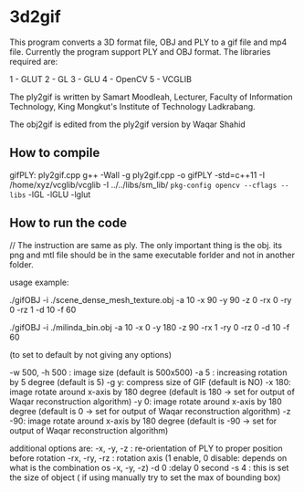 # 3d2gif
This program converts a 3D format file, OBJ and PLY to a gif file and mp4 file. Currently the program support PLY and OBJ format. The libraries required are:

1 - GLUT
2 - GL
3 - GLU
4 - OpenCV
5 - VCGLIB

The ply2gif is written by Samart Moodleah, Lecturer, Faculty of Information Technology, King Mongkut's Institute of Technology Ladkrabang. 

The obj2gif is edited from the ply2gif version by Waqar Shahid
## How to compile
gifPLY: ply2gif.cpp
	g++ -Wall -g ply2gif.cpp -o gifPLY -std=c++11 -I /home/xyz/vcglib/vcglib -I ../../libs/sm_lib/ `pkg-config opencv --cflags --libs` -lGL -lGLU -lglut
## How to run the code

// The instruction are same as ply. The only important thing is the obj. its png and mtl file should be in the same executable forlder and not in another folder.

usage example:

 ./gifOBJ -i ./scene_dense_mesh_texture.obj -a 10 -x 90 -y 90  -z 0  -rx 0  -ry 0  -rz 1 -d 10  -f 60

 ./gifOBJ -i ./milinda_bin.obj -a 10 -x 0 -y 180  -z 90  -rx 1  -ry 0  -rz 0 -d 10  -f 60

(to set to default by not giving any options)
 
-w 500, -h 500 : image size (default is 500x500)
-a 5 : increasing rotation by 5 degree (default is 5)
-g y: compress size of GIF (default is NO)
-x 180: image rotate around x-axis by 180 degree (default is 180 -> set for output of Waqar reconstruction algorithm)
-y    0: image rotate around x-axis by 180 degree (default is      0 -> set for output of Waqar reconstruction algorithm)
-z -90: image rotate around x-axis by 180 degree (default is   -90 -> set for output of Waqar reconstruction algorithm) 

additional options are:
-x, -y, -z : re-orientation of PLY to proper position before rotation
-rx, -ry, -rz : rotation axis (1 enable, 0 disable: depends on what is the combination os -x, -y, -z)
-d 0 :delay 0 second
-s 4 : this is set the size of object ( if using manually try to set the max of bounding box)

